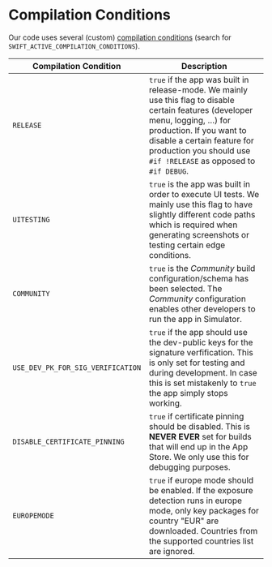 # Compilation Conditions

Our code uses several (custom) [ compilation conditions](https://help.apple.com/xcode/mac/11.4/#/itcaec37c2a6) (search for `SWIFT_ACTIVE_COMPILATION_CONDITIONS`).

| Compilation Condition | Description |
|---|---|
| `RELEASE` | `true` if the app was built in release-mode. We mainly use this flag to disable certain features (developer menu, logging, …) for production. If you want to disable a certain feature for production you should use `#if !RELEASE` as opposed to `#if DEBUG`. |
| `UITESTING` | `true` is the app was built in order to execute UI tests. We mainly use this flag to have slightly different code paths which is required when generating screenshots or testing certain edge conditions.  |
| `COMMUNITY` | `true` is the *Community* build configuration/schema has been selected. The *Community* configuration enables other developers to run the app in Simulator. |
| `USE_DEV_PK_FOR_SIG_VERIFICATION` | `true` if the app should use the dev-public keys for the signature verfification. This is only set for testing and during development. In case this is set mistakenly to `true` the app simply stops working. |
| `DISABLE_CERTIFICATE_PINNING` | `true` if certificate pinning should be disabled. This is **NEVER EVER** set for builds that will end up in the App Store. We only use this for debugging purposes. |
| `EUROPEMODE` | `true` if europe mode should be enabled. If the exposure detection runs in europe mode, only key packages for country "EUR" are downloaded. Countries from the supported countries list are ignored. |
